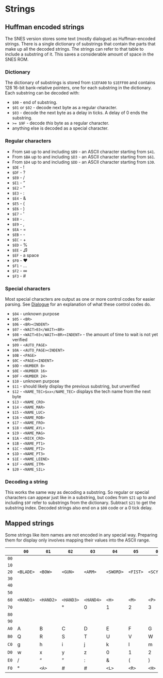 # Strings

## Huffman encoded strings

The SNES version stores some text (mostly dialogue) as Huffman-encoded strings. There is a single dictionary of
substrings that contain the parts that make up all the decoded strings. The strings can refer to that table to include
a substring of it. This saves a considerable amount of space in the SNES ROM.

### Dictionary

The dictionary of substrings is stored from `$1EFA00` to `$1EFF00` and contains 128 16-bit bank-relative pointers, one
for each substring in the dictionary. Each substring can be decoded with:

- `$00` - end of substring.
- `$01` or `$02` - decode next byte as a regular character.
- `$03` - decode the next byte as a delay in ticks. A delay of 0 ends the substring.
- `>= $9F` - decode *this* byte as a regular character.
- anything else is decoded as a special character.

### Regular characters

- From `$A0` up to and including `$B9` - an ASCII character starting from `$41`.
- From `$BA` up to and including `$D3` - an ASCII character starting from `$61`.
- From `$D4` up to and including `$DD` - an ASCII character starting from `$30`.
- `$DE` - !
- `$DF` - ?
- `$E0` - /
- `$E1` - “
- `$E2` - ”
- `$E3` - :
- `$E4` - &
- `$E5` - (
- `$E6` - )
- `$E7` - '
- `$E8` - .
- `$E9` - ,
- `$EA` - =
- `$EB` - -
- `$EC` - +
- `$ED` - %
- `$EE` - ♫
- `$EF` - a space
- `$F0` - ♥
- `$F1` - …
- `$F2` - ∞
- `$F3` - #

### Special characters

Most special characters are output as one or more control codes for easier parsing. See
[Dialogue](../scene_scripts/dialogue.md) for an explanation of what these control codes do.

- `$04` - unknown purpose
- `$05` - `<BR>`
- `$06` - `<BR><INDENT>`
- `$07` - `<WAIT>03</WAIT><BR>`
- `$08` - `<WAIT>03</WAIT><BR><INDENT>` - the amount of time to wait is not yet verified
- `$09` - `<AUTO_PAGE>`
- `$0A` - `<AUTO_PAGE><INDENT>`
- `$0B` - `<PAGE>`
- `$0C` - `<PAGE><INDENT>`
- `$0D` - `<NUMBER 8>`
- `$0E` - `<NUMBER 16>`
- `$0F` - `<NUMBER 24>`
- `$10` - unknown purpose
- `$11` - should likely display the previous substring, but unverified
- `$12` - `<NAME_TEC>$xx</NAME_TEC>` displays the tech name from the next byte
- `$13` - `<NAME_CRO>`
- `$14` - `<NAME_MAR>`
- `$15` - `<NAME_LUC>`
- `$16` - `<NAME_ROB>`
- `$17` - `<NAME_FRO>`
- `$18` - `<NAME_AYL>`
- `$19` - `<NAME_MAG>`
- `$1A` - `<NICK_CRO>`
- `$1B` - `<NAME_PT1>`
- `$1C` - `<NAME_PT2>`
- `$1D` - `<NAME_PT3>`
- `$1E` - `<NAME_LEENE>`
- `$1F` - `<NAME_ITM>`
- `$20` - `<NAME_SIL>`

### Decoding a string

This works the same way as decoding a substring. So regular or special characters can appear just like in a substring,
but codes from `$21` up to and including `$9F` refer to substrings from the dictionary. Subtract `$21` to get the
substring index. Decoded strings also end on a `$00` code or a 0 tick delay.

## Mapped strings

Some strings like item names are not encoded in any special way. Preparing them for display only involves mapping their
values into the ASCII range.

|      | `00`      | `01`      | `02`      | `03`      | `04`      | `05`     | `06`       | `07`     | `08`      | `09`     | `0A`       | `0B`     | `0C`      | `0D`    | `0E`       | `0F`     |
|------|-----------|-----------|-----------|-----------|-----------|----------|------------|----------|-----------|----------|------------|----------|-----------|---------|------------|----------|
| `00` |           |           |           |           |           |          |            |          |           |          |            |          |           |         |            |          |
| `10` |           |           |           |           |           |          |            |          |           |          |            |          |           |         |            |          |
| `20` | `<BLADE>` | `<BOW>`   | `<GUN>`   | `<ARM>`   | `<SWORD>` | `<FIST>` | `<SCYTHE>` | `<HELM>` | `<ARMOR>` | `<RING>` | `<H>`      | `<M>`    | `<P>`     | `<:>`   | `<SHIELD>` | `<STAR>` |
| `30` |           |           |           |           |           |          |            |          |           |          |            |          |           |         |            |          |
| `40` |           |           |           |           |           |          |            |          |           |          |            |          |           |         |            |          |
| `50` |           |           |           |           |           |          |            |          |           |          |            | `<LEFT>` | `<RIGHT>` | (       | )          | :        |
| `60` | `<HAND1>` | `<HAND2>` | `<HAND3>` | `<HAND4>` | `<H>`     | `<M>`    | `<P>`      | `<HP0>`  | `<HP1>`   | `<HP2>`  | `<HP3>`    | `<HP4>`  | `<HP5>`   | `<HP6>` | `<HP7>`    | `<HP8>`  |
| `70` |           |           | °         | 0         | 1         | 2        | 3          | 4        | 5         | 6        | 7          | 8        | 9         | `<D>`   | `<Z>`      | `<UP>`   |
| `80` |           |           |           |           |           |          |            |          |           |          |            |          |           |         |            |          |
| `90` |           |           |           |           |           |          |            |          |           |          |            |          |           |         |            |          |
| `A0` | A         | B         | C         | D         | E         | F        | G          | H        | I         | J        | K          | L        | M         | N       | O          | P        |
| `B0` | Q         | R         | S         | T         | U         | V        | W          | X        | Y         | Z        | a          | b        | c         | d       | e          | f        |
| `C0` | g         | h         | i         | j         | k         | l        | m          | n        | o         | p        | q          | r        | s         | t       | u          | v        |
| `D0` | w         | x         | y         | z         | 0         | 1        | 2          | 3        | 4         | 5        | 6          | 7        | 8         | 9       | !          | ?        |
| `E0` | /         | “         | ”         | :         | &         | (        | )          | '        | .         | ,        | =          | -        | +         | %       | #          |          |
| `F0` | °         | `<A>`     | #         | #         | `<L>`     | `<R>`    | `<H>`      | `<M>`    | `<P>`     |          | `<CORNER>` | (        | )         |         |            |          |

